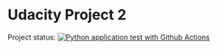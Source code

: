 # Udacity Project 2

Project status: [![Python application test with Github Actions](https://github.com/tridentsof/build-ci-cd/actions/workflows/pythonapp.yml/badge.svg)](https://github.com/tridentsof/build-ci-cd/actions/workflows/pythonapp.yml)
